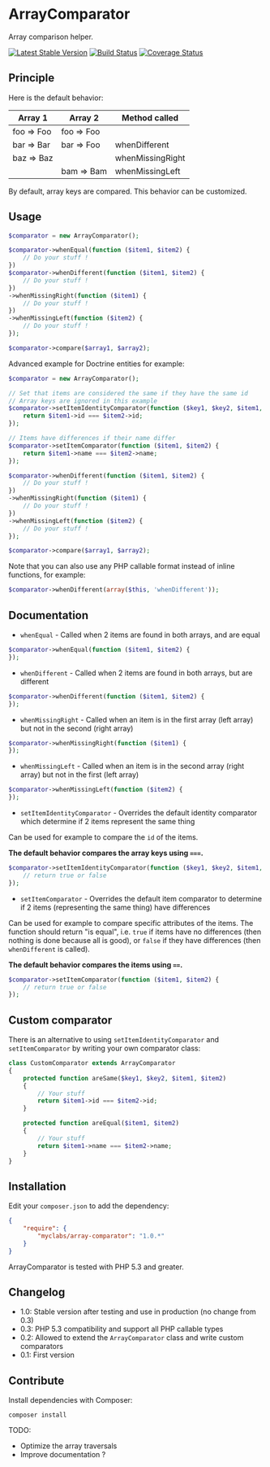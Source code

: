 # ArrayComparator

Array comparison helper.

[![Latest Stable Version](https://poser.pugx.org/myclabs/array-comparator/v/stable.png)](https://packagist.org/packages/myclabs/array-comparator)
[![Build Status](https://travis-ci.org/myclabs/ArrayComparator.png)](https://travis-ci.org/myclabs/ArrayComparator)
[![Coverage Status](https://coveralls.io/repos/myclabs/ArrayComparator/badge.png?branch=master)](https://coveralls.io/r/myclabs/ArrayComparator?branch=master)

## Principle

Here is the default behavior:

Array 1    | Array 2    | Method called
-----------|------------|--------------
foo => Foo | foo => Foo |
bar => Bar | bar => Foo | whenDifferent
baz => Baz |            | whenMissingRight
           | bam => Bam | whenMissingLeft

By default, array keys are compared. This behavior can be customized.

## Usage

```php
$comparator = new ArrayComparator();

$comparator->whenEqual(function ($item1, $item2) {
    // Do your stuff !
})
$comparator->whenDifferent(function ($item1, $item2) {
    // Do your stuff !
})
->whenMissingRight(function ($item1) {
    // Do your stuff !
})
->whenMissingLeft(function ($item2) {
    // Do your stuff !
});

$comparator->compare($array1, $array2);
```

Advanced example for Doctrine entities for example:

```php
$comparator = new ArrayComparator();

// Set that items are considered the same if they have the same id
// Array keys are ignored in this example
$comparator->setItemIdentityComparator(function ($key1, $key2, $item1, $item2) {
    return $item1->id === $item2->id;
});

// Items have differences if their name differ
$comparator->setItemComparator(function ($item1, $item2) {
    return $item1->name === $item2->name;
});

$comparator->whenDifferent(function ($item1, $item2) {
    // Do your stuff !
})
->whenMissingRight(function ($item1) {
    // Do your stuff !
})
->whenMissingLeft(function ($item2) {
    // Do your stuff !
});

$comparator->compare($array1, $array2);
```

Note that you can also use any PHP callable format instead of inline functions, for example:

```php
$comparator->whenDifferent(array($this, 'whenDifferent'));
```

## Documentation

* `whenEqual` - Called when 2 items are found in both arrays, and are equal

```php
$comparator->whenEqual(function ($item1, $item2) {
});
```

* `whenDifferent` - Called when 2 items are found in both arrays, but are different

```php
$comparator->whenDifferent(function ($item1, $item2) {
});
```

* `whenMissingRight` - Called when an item is in the first array (left array) but not in the second (right array)

```php
$comparator->whenMissingRight(function ($item1) {
});
```

* `whenMissingLeft` - Called when an item is in the second array (right array) but not in the first (left array)

```php
$comparator->whenMissingLeft(function ($item2) {
});
```

* `setItemIdentityComparator` - Overrides the default identity comparator which determine if 2 items represent the same thing

Can be used for example to compare the `id` of the items.

**The default behavior compares the array keys using `===`.**

```php
$comparator->setItemIdentityComparator(function ($key1, $key2, $item1, $item2) {
    // return true or false
});
```

* `setItemComparator` - Overrides the default item comparator to determine if 2 items (representing the same thing) have differences

Can be used for example to compare specific attributes of the items. The function should return "is equal", i.e. `true` if items have no differences (then nothing is done because all is good), or `false` if they have differences (then `whenDifferent` is called).

**The default behavior compares the items using `==`.**

```php
$comparator->setItemComparator(function ($item1, $item2) {
    // return true or false
});
```

## Custom comparator

There is an alternative to using `setItemIdentityComparator` and `setItemComparator` by writing your own comparator class:

```php
class CustomComparator extends ArrayComparator
{
    protected function areSame($key1, $key2, $item1, $item2)
    {
        // Your stuff
        return $item1->id === $item2->id;
    }

    protected function areEqual($item1, $item2)
    {
        // Your stuff
        return $item1->name === $item2->name;
    }
}
```

## Installation

Edit your `composer.json` to add the dependency:

```json
{
	"require": {
		"myclabs/array-comparator": "1.0.*"
	}
}
```

ArrayComparator is tested with PHP 5.3 and greater.

## Changelog

- 1.0: Stable version after testing and use in production (no change from 0.3)
- 0.3: PHP 5.3 compatibility and support all PHP callable types
- 0.2: Allowed to extend the `ArrayComparator` class and write custom comparators
- 0.1: First version

## Contribute

Install dependencies with Composer:

    composer install

TODO:

- Optimize the array traversals
- Improve documentation ?

